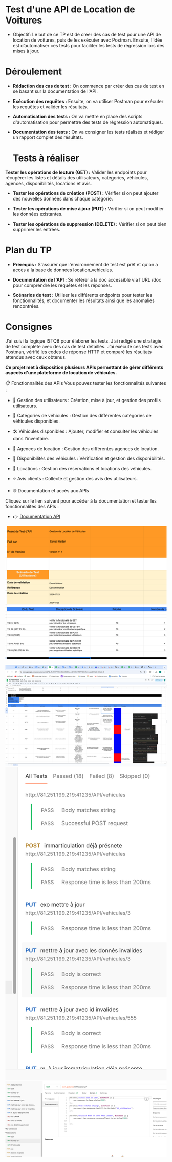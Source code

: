# Test d'une API de Location de Voitures

+ Objectif:
Le but de ce TP est de créer des cas de test pour une API de location de voitures, puis de les exécuter avec Postman. Ensuite, l’idée est d’automatiser ces tests pour faciliter les tests de régression lors des mises à jour.

# Déroulement

+ **Rédaction des cas de test :** On commence par créer des cas de test en se basant sur la documentation de l'API.
+ **Exécution des requêtes :** Ensuite, on va utiliser Postman pour exécuter les requêtes et valider les résultats.

+ **Automatisation des tests :** On va mettre en place des scripts d'automatisation pour permettre des tests de régression automatiques.

+ **Documentation des tests :** On va consigner les tests réalisés et rédiger un rapport complet des résultats.

  # Tests à réaliser

**Tester les opérations de lecture (GET) :** Valider les endpoints pour récupérer les listes et détails des utilisateurs, catégories, véhicules, agences, disponibilités, locations et avis.
+ **Tester les opérations de création (POST) :** Vérifier si on peut ajouter des nouvelles données dans chaque catégorie.

+ **Tester les opérations de mise à jour (PUT) :** Vérifier si on peut modifier les données existantes.

+ **Tester les opérations de suppression (DELETE) :** Vérifier si on peut bien supprimer les entrées.

# Plan du TP

+ **Prérequis :** S'assurer que l'environnement de test est prêt et qu'on a accès à la base de données location_vehicules.

+ **Documentation de l'API :** Se référer à la doc accessible via l'URL /doc pour comprendre les requêtes et les réponses.

+ **Scénarios de test :** Utiliser les différents endpoints pour tester les fonctionnalités, et documenter les résultats ainsi que les anomalies rencontrées.

# Consignes
J’ai suivi la logique ISTQB pour élaborer les tests.
J’ai rédigé une stratégie de test complète avec des cas de test détaillés.
J’ai exécuté ces tests avec Postman, vérifié les codes de réponse HTTP et comparé les résultats attendus avec ceux obtenus.


**Ce projet met à disposition plusieurs APIs permettant de gérer différents aspects d'une plateforme de location de véhicules.**

📋 Fonctionnalités des APIs
Vous pouvez tester les fonctionnalités suivantes :

+ 👤 Gestion des utilisateurs : Création, mise à jour, et gestion des profils utilisateurs.

+ 🚗 Catégories de véhicules : Gestion des différentes catégories de véhicules disponibles.

+ 🛠️ Véhicules disponibles : Ajouter, modifier et consulter les véhicules dans l'inventaire.

+ 🏢 Agences de location : Gestion des différentes agences de location.

+ 📅 Disponibilités des véhicules : Vérification et gestion des disponibilités.

+ 📄 Locations : Gestion des réservations et locations des véhicules.

+ ⭐ Avis clients : Collecte et gestion des avis des utilisateurs.

+ 🌐 Documentation et accès aux APIs

Cliquez sur le lien suivant pour accéder à la documentation et tester les fonctionnalités des APIs :

+ 👉 [Documentation API](https://docs.google.com/spreadsheets/d/e/2PACX-1vSDNtFIL7eCEX2Z8tUXV_7PIFr7X-Ty0QK2jy2Nwf3DYvcJZimTgc99n8SEC9HJqxJy3HvW3Hyp9Hju/pubhtml)

![](https://github.com/esmailhaidari24/API--postman/blob/main/Capture%20d%E2%80%99e%CC%81cran%201403-06-16%20a%CC%80%2010.00.39.png)


![](https://github.com/esmailhaidari24/API--postman/blob/main/Capture%20d%E2%80%99e%CC%81cran%201403-06-14%20a%CC%80%2021.36.27.png)
![](https://github.com/esmailhaidari24/API--postman/blob/main/Capture%20d%E2%80%99e%CC%81cran%201403-06-27%20a%CC%80%2014.21.46.png)
![](https://github.com/esmailhaidari24/API--postman/blob/main/Capture%20d%E2%80%99e%CC%81cran%201403-06-14%20a%CC%80%2021.47.35.png)









